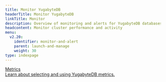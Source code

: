 ```yaml
---
title: Monitor YugabyteDB
headerTitle: Monitor YugabyteDB
linkTitle: Monitor
description: Overview of monitoring and alerts for YugabyteDB databases
headcontent: Monitor cluster performance and activity
menu:
  v2.20:
    identifier: monitor-and-alert
    parent: launch-and-manage
    weight: 30
type: indexpage
---
```


<div class="row">
  <div class="col-12 col-md-6 col-lg-12 col-xl-6">
    <a class="section-link icon-offset" href="metrics/">
      <div class="head">
        <div class="icon"><i class="fa-solid fa-chart-line"></i></div>
        <div class="title">Metrics</div>
      </div>
      <div class="body">
          Learn about selecting and using YugabyteDB metrics.
      </div>
    </a>
  </div>
</div>
